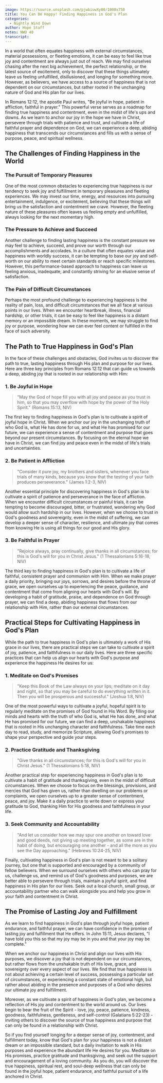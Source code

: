 ```yaml
---
image: https://source.unsplash.com/pjwbiuwXy00/1000x750
title: You Can Be Happy! Finding Happiness in God's Plan
categories:
  - Nightly Wind Down
author: Hope Staff
notes: NWD 40
transcript:
---
```

In a world that often equates happiness with external circumstances, material possessions, or fleeting emotions, it can be easy to feel like true joy and contentment are always just out of reach. We may find ourselves chasing after the next big achievement, the perfect relationship, or the latest source of excitement, only to discover that these things ultimately leave us feeling unfulfilled, disillusioned, and longing for something more. However, as believers, we have access to a source of happiness that is not dependent on our circumstances, but rather rooted in the unchanging nature of God and His plan for our lives.

In Romans 12:12, the apostle Paul writes, "Be joyful in hope, patient in affliction, faithful in prayer." This powerful verse serves as a roadmap for finding true happiness and contentment, even in the midst of life's ups and downs. As we learn to anchor our joy in the hope we have in Christ, persevere through trials with patience and trust, and cultivate a life of faithful prayer and dependence on God, we can experience a deep, abiding happiness that transcends our circumstances and fills us with a sense of purpose, peace, and spiritual wellness.

## The Challenges of Finding Happiness in the World

### The Pursuit of Temporary Pleasures

One of the most common obstacles to experiencing true happiness is our tendency to seek joy and fulfillment in temporary pleasures and fleeting experiences. We may invest our time, energy, and resources into pursuing entertainment, indulgence, or excitement, believing that these things will bring us the satisfaction and contentment we crave. However, the fleeting nature of these pleasures often leaves us feeling empty and unfulfilled, always looking for the next momentary high.

### The Pressure to Achieve and Succeed

Another challenge to finding lasting happiness is the constant pressure we may feel to achieve, succeed, and prove our worth through our accomplishments and accolades. In a culture that often equates value and happiness with worldly success, it can be tempting to base our joy and self-worth on our ability to meet certain standards or reach specific milestones. However, this performance-based approach to happiness can leave us feeling anxious, inadequate, and constantly striving for an elusive sense of satisfaction.

### The Pain of Difficult Circumstances

Perhaps the most profound challenge to experiencing happiness is the reality of pain, loss, and difficult circumstances that we all face at various points in our lives. When we encounter heartbreak, illness, financial hardship, or other trials, it can be easy to feel like happiness is a distant memory or an impossible dream. In these moments, we may struggle to find joy or purpose, wondering how we can ever feel content or fulfilled in the face of such adversity.

## The Path to True Happiness in God's Plan

In the face of these challenges and obstacles, God invites us to discover the path to true, lasting happiness through His plan and purpose for our lives. Here are three key principles from Romans 12:12 that can guide us towards a deep, abiding joy that is rooted in our relationship with Him:

### 1\. Be Joyful in Hope

> "May the God of hope fill you with all joy and peace as you trust in him, so that you may overflow with hope by the power of the Holy Spirit." (Romans 15:13, NIV)

The first key to finding happiness in God's plan is to cultivate a spirit of joyful hope in Christ. When we anchor our joy in the unchanging truth of who God is, what He has done for us, and what He has promised for our future, we can experience a sense of contentment and purpose that goes beyond our present circumstances. By focusing on the eternal hope we have in Christ, we can find joy and peace even in the midst of life's trials and uncertainties.

### 2\. Be Patient in Affliction

> "Consider it pure joy, my brothers and sisters, whenever you face trials of many kinds, because you know that the testing of your faith produces perseverance." (James 1:2-3, NIV)

Another essential principle for discovering happiness in God's plan is to cultivate a spirit of patience and perseverance in the face of affliction. When we encounter difficult circumstances or painful trials, it can be tempting to become discouraged, bitter, or frustrated, wondering why God would allow such hardship in our lives. However, when we choose to trust in God's goodness and sovereignty, even in the midst of suffering, we can develop a deeper sense of character, resilience, and ultimate joy that comes from knowing He is using all things for our good and His glory.

### 3\. Be Faithful in Prayer

> "Rejoice always, pray continually, give thanks in all circumstances; for this is God's will for you in Christ Jesus." (1 Thessalonians 5:16-18, NIV)

The third key to finding happiness in God's plan is to cultivate a life of faithful, consistent prayer and communion with Him. When we make prayer a daily priority, bringing our joys, sorrows, and desires before the throne of grace, we open ourselves up to experiencing the peace, guidance, and contentment that come from aligning our hearts with God's will. By developing a habit of gratitude, praise, and dependence on God through prayer, we can find a deep, abiding happiness that flows from our relationship with Him, rather than our external circumstances.

## Practical Steps for Cultivating Happiness in God's Plan

While the path to true happiness in God's plan is ultimately a work of His grace in our lives, there are practical steps we can take to cultivate a spirit of joy, patience, and faithfulness in our daily lives. Here are three specific practices that can help us align our hearts with God's purpose and experience the happiness He desires for us:

### 1\. Meditate on God's Promises

> "Keep this Book of the Law always on your lips; meditate on it day and night, so that you may be careful to do everything written in it. Then you will be prosperous and successful." (Joshua 1:8, NIV)

One of the most powerful ways to cultivate a joyful, hopeful spirit is to regularly meditate on the promises of God found in His Word. By filling our minds and hearts with the truth of who God is, what He has done, and what He has promised for our future, we can find a deep, unshakable happiness that is rooted in His unchanging character and faithfulness. Take time each day to read, study, and memorize Scripture, allowing God's promises to shape your perspective and guide your steps.

### 2\. Practice Gratitude and Thanksgiving

> "Give thanks in all circumstances; for this is God's will for you in Christ Jesus." (1 Thessalonians 5:18, NIV)

Another practical step for experiencing happiness in God's plan is to cultivate a habit of gratitude and thanksgiving, even in the midst of difficult circumstances. When we choose to focus on the blessings, provisions, and mercies that God has given us, rather than dwelling on our problems or complaints, we open ourselves up to a greater sense of contentment, peace, and joy. Make it a daily practice to write down or express your gratitude to God, thanking Him for His goodness and faithfulness in your life.

### 3\. Seek Community and Accountability

> "And let us consider how we may spur one another on toward love and good deeds, not giving up meeting together, as some are in the habit of doing, but encouraging one another - and all the more as you see the Day approaching." (Hebrews 10:24-25, NIV)

Finally, cultivating happiness in God's plan is not meant to be a solitary journey, but one that is supported and encouraged by a community of fellow believers. When we surround ourselves with others who can pray for us, challenge us, and remind us of God's goodness and purposes, we are better able to persevere through trials, maintain a joyful spirit, and find happiness in His plan for our lives. Seek out a local church, small group, or accountability partner who can walk alongside you and help you grow in your faith and contentment in Christ.

## The Promise of Lasting Joy and Fulfillment

As we learn to find happiness in God's plan through joyful hope, patient endurance, and faithful prayer, we can have confidence in the promise of lasting joy and fulfillment that He offers. In John 15:11, Jesus declares, "I have told you this so that my joy may be in you and that your joy may be complete."

When we anchor our happiness in Christ and align our lives with His purposes, we discover a joy that is not dependent on our circumstances, but rather flows from the unshakable truth of His love, grace, and sovereignty over every aspect of our lives. We find that true happiness is not about achieving a certain level of success, possessing a particular set of circumstances, or experiencing a constant state of emotional high, but rather about abiding in the presence and purposes of a God who desires our ultimate joy and fulfillment.

Moreover, as we cultivate a spirit of happiness in God's plan, we become a reflection of His joy and contentment to the world around us. Our lives begin to bear the fruit of the Spirit - love, joy, peace, patience, kindness, goodness, faithfulness, gentleness, and self-control (Galatians 5:22-23) - inviting others to discover the source of true happiness and purpose that can only be found in a relationship with Christ.

So if you find yourself longing for a deeper sense of joy, contentment, and fulfillment today, know that God's plan for your happiness is not a distant dream or an impossible standard, but a daily invitation to walk in His purposes and experience the abundant life He desires for you. Meditate on His promises, practice gratitude and thanksgiving, and seek out the support and encouragement of a loving community. As you do, you will discover the true happiness, spiritual rest, and soul-deep wellness that can only be found in the joyful hope, patient endurance, and faithful pursuit of a life anchored in Christ.